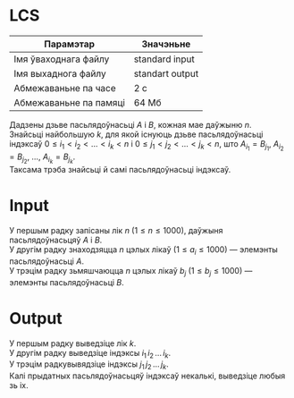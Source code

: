 # LCS

|        Парамэтар        |   Значэньне        |
|  --------------------   | -------------      |
|  Імя ўваходнага файлу   |    standard input  |
|   Імя выхаднога файлу   |    standart output |
|   Абмежаваньне па часе  |      2 с           |
|  Абмежаваньне па памяці |   64 Мб            |

Дадзены дзьве пасьлядоўнасьці $A$ і $B$, кожная мае даўжыню $n$.</br>
Знайсьці найбольшую $k$, для якой існуюць дзьве пасьлядоўнасьці індэксаў $0 \le і_1 < і_2 < \ldots < і_k < n$ і $0 \le j_1 < j_2 < \ldots < j_k < n$, што $A_{і_1} = B_{j_1}$, $A_{і_2} = B_{j_2}$, …, $A_{і_k} = B_{j_k}$. </br>
Таксама трэба знайсьці й самі пасьлядоўнасьці індэксаў.

# Іnput
У першым радку запісаны лік $n$ $(1 \le n \le 1000$), даўжыня пасьлядоўнасьцяў $A$ і $B$. </br>
У другім радку знаходзяцца $n$ цэлых лікаў $(1 \le a_і \le 1000)$ — элемэнты пасьлядоўнасьці $A$.</br>
У трэцім радку зьмяшчаюцца $n$ цэлых лікаў $b_j$ $(1 \le b_j \le 1000)$ — элемэнты пасьлядоўнасьці $B$.

# Output
У першым радку выведзіце лік $k$.</br>
У другім радку выведзіце індэксы $і_{1}\, і_{2}\, \ldots\, і_k$.</br>
У трэцім радкувывядзіце індэксы $j_{1}\, j_{2}\, \ldots\, j_k$.</br>
Калі прыдатных пасьлядоўнасьцяў індэксаў некалькі, выведзіце любыя зь іх.
